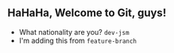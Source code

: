 ## HaHaHa, Welcome to Git, guys!

- What nationality are you? `dev-jsm`
- I'm adding this from `feature-branch`
